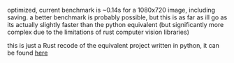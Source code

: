 optimized, current benchmark is ~0.14s for a 1080x720 image, including saving. a better benchmark is probably possible, but this is as far as ill go as its actually slightly faster than the python equivalent (but significantly more complex due to the limitations of rust computer vision libraries)

this is just a Rust recode of the equivalent project written in python, it can be found [here](https://github.com/fuenwang/Equirec2Perspec)
